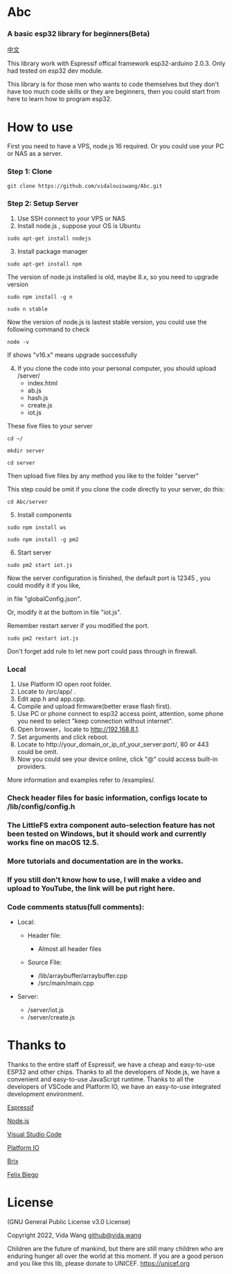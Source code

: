 # Abc

### A basic esp32 library for beginners(Beta)

[中文](https://github.com/vidalouiswang/Abc/blob/main/README_CN.md)

This library work with Espressif offical framework esp32-arduino 2.0.3.
Only had tested on esp32 dev module.

This library is for those men who wants to code themselves but they don't have too much code skills or they are beginners, then you could start from here to learn how to program esp32.

# How to use

First you need to have a VPS, node.js 16 required.
Or you could use your PC or NAS as a server.

### Step 1: Clone

```console
git clone https://github.com/vidalouiswang/Abc.git
```

### Step 2: Setup Server

1. Use SSH connect to your VPS or NAS
2. Install node.js , suppose your OS is Ubuntu

```console
sudo apt-get install nodejs
```

3. Install package manager
```console
sudo apt-get install npm
```

The version of node.js installed is old, maybe 8.x, so you need to upgrade version

```console
sudo npm install -g n
```

```console
sudo n stable
```

Now the version of node.js is lastest stable version, you could use the following command to check

```console
node -v
```

If shows "v16.x" means upgrade successfully

4. If you clone the code into your personal computer, you should upload
/server/
    - index.html
    - ab.js
    - hash.js
    - create.js
    - iot.js

These five files to your server

```console
cd ~/
```
```console
mkdir server
```
```console
cd server
```

Then upload five files by any method you like to the folder "server"

This step could be omit if you clone the code directly to your server, do this:

```console
cd Abc/server
```

5. Install components
```console
sudo npm install ws
```
```console
sudo npm install -g pm2
```

6. Start server
```console
sudo pm2 start iot.js
```

Now the server configuration is finished, the default port is 12345 , you could modify it if you like,

in file "globalConfig.json".

Or, modify it at the bottom in file "iot.js".

Remember restart server if you modified the port.

```console
sudo pm2 restart iot.js
```

Don't forget add rule to let new port could pass through in firewall.

### Local

1. Use Platform IO open root folder.
2. Locate to /src/app/ . 
3. Edit app.h and app.cpp.
4. Compile and upload firmware(better erase flash first).
5. Use PC or phone connect to esp32 access point, attention, some phone you need to select "keep connection without internet".
6. Open browser，locate to http://192.168.8.1.
7. Set arguments and click reboot.
8. Locate to http://your_domain_or_ip_of_your_server:port/, 80 or 443 could be omit.
9. Now you could see your device online, click "@" could access built-in providers.

More information and examples refer to /examples/.

### Check header files for basic information, configs locate to /lib/config/config.h

### The LittleFS extra component auto-selection feature has not been tested on Windows, but it should work and currently works fine on macOS 12.5.

### More tutorials and documentation are in the works.

### If you still don't know how to use, I will make a video and upload to YouTube, the link will be put right here.

### Code comments status(full comments):

* Local:

    * Header file:

        * Almost all header files

    * Source File:

        * /lib/arraybuffer/arraybuffer.cpp
        * /src/main/main.cpp

* Server:

    * /server/iot.js
    * /server/create.js

# Thanks to

Thanks to the entire staff of Espressif, we have a cheap and easy-to-use ESP32 and other chips.
Thanks to all the developers of Node.js, we have a convenient and easy-to-use JavaScript runtime.
Thanks to all the developers of VSCode and Platform IO, we have an easy-to-use integrated development environment.

[Espressif](https://github.com/espressif)

[Node.js](https://github.com/nodejs)

[Visual Studio Code](https://github.com/microsoft/vscode)

[Platform IO](https://github.com/platformio)

[Brix](https://github.com/brix/crypto-js)

[Felix Biego](https://github.com/fbiego/ESP32Time)

# License

(GNU General Public License v3.0 License)

Copyright 2022, Vida Wang <github@vida.wang>

Children are the future of mankind, but there are still many children who are enduring hunger all over the world at this moment. If you are a good person and you like this lib, please donate to UNICEF.
https://unicef.org
